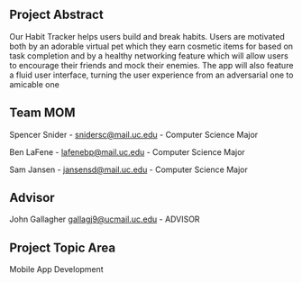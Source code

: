 ## Project Abstract

Our Habit Tracker helps users build and break habits. Users are motivated both by an adorable virtual pet which they earn cosmetic items for based on task completion and by a healthy networking feature which will allow users to encourage their friends and mock their enemies. The app will also feature a fluid user interface, turning the user experience from an adversarial one to amicable one

## Team MOM 

Spencer Snider - snidersc@mail.uc.edu - Computer Science Major

Ben LaFene - lafenebp@mail.uc.edu - Computer Science Major

Sam Jansen - jansensd@mail.uc.edu - Computer Science Major 

## Advisor

John Gallagher gallagj9@ucmail.uc.edu - ADVISOR

## Project Topic Area 

Mobile App Development 
